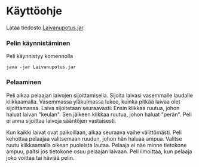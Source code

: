 # Käyttöohje
Lataa tiedosto [Laivanupotus.jar](https://github.com/mazantti/ot-harjoitustyo/releases/tag/Lopullinen).

### Pelin käynnistäminen
Peli käynnistyy komennolla 
```
java -jar Laivanupotus.jar
```
### Pelaaminen
Peli alkaa pelaajan laivojen sijoittamisella. Sijoita laivasi vasemmalle laudalle klikkaamalla. Vasemmassa yläkulmassa lukee, kuinka pitkää laivaa olet sijoittamassa. Laiva sijoitetaan seuraavasti: Ensin klikkaa ruutua, johon haluat laivan "keulan". Sen jälkeen klikkaa ruutua, johon haluat "perän". Peli ei anna sijoittaa laivoja sääntöjen vastaisesti. 

Kun kaikki laivat ovat paikoillaan, alkaa seuraava vaihe välittömästi. Peli kehottaa pelaajaa valitsemaan ruudun, johon hän haluaa ampua. Valitse ruutu klikkaamalla oikean puoleista lautaa. Pelaaja ei näe minne tietokone ampuu, paitsi jos tietokone osuu pelaajan laivaan. Peli ilmoittaa, kun pelaaja joko voittaa tai häviää pelin.

